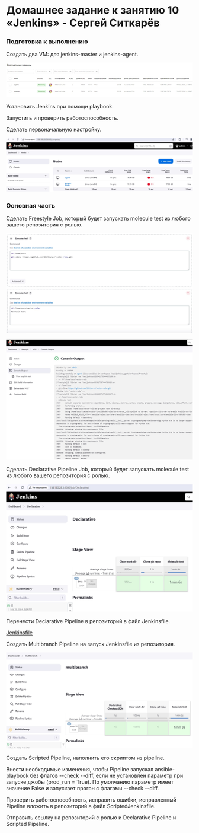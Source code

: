 # Домашнее задание к занятию 10 «Jenkins» - Сергей Ситкарёв

### Подготовка к выполнению

Создать два VM: для jenkins-master и jenkins-agent.

![Задание0](https://github.com/SSitkarev/ci-04-jenkins/blob/main/img/01.jpg)

Установить Jenkins при помощи playbook.

Запустить и проверить работоспособность.

Сделать первоначальную настройку.

![Задание0](https://github.com/SSitkarev/ci-04-jenkins/blob/main/img/02.jpg)

### Основная часть

Сделать Freestyle Job, который будет запускать molecule test из любого вашего репозитория с ролью.

![Задание1](https://github.com/SSitkarev/ci-04-jenkins/blob/main/img/11.jpg)

![Задание1](https://github.com/SSitkarev/ci-04-jenkins/blob/main/img/12.jpg)

Сделать Declarative Pipeline Job, который будет запускать molecule test из любого вашего репозитория с ролью.

![Задание1](https://github.com/SSitkarev/ci-04-jenkins/blob/main/img/13.jpg)

Перенести Declarative Pipeline в репозиторий в файл Jenkinsfile.

[Jenkinsfile](https://github.com/SSitkarev/ci-04-jenkins/blob/main/Jenkinsfile)

Создать Multibranch Pipeline на запуск Jenkinsfile из репозитория.

![Задание1](https://github.com/SSitkarev/ci-04-jenkins/blob/main/img/14.jpg)

Создать Scripted Pipeline, наполнить его скриптом из pipeline.

Внести необходимые изменения, чтобы Pipeline запускал ansible-playbook без флагов --check --diff, если не установлен параметр при запуске джобы (prod_run = True). По умолчанию параметр имеет значение False и запускает прогон с флагами --check --diff.

Проверить работоспособность, исправить ошибки, исправленный Pipeline вложить в репозиторий в файл ScriptedJenkinsfile.

Отправить ссылку на репозиторий с ролью и Declarative Pipeline и Scripted Pipeline.